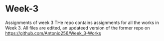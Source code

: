 # Week-3
Assignments of week 3
THe repo contains assignments for all the works in Week 3. All files are edited, an updateed version of the former repo on https://github.com/Antonio256/Week_3-Works
